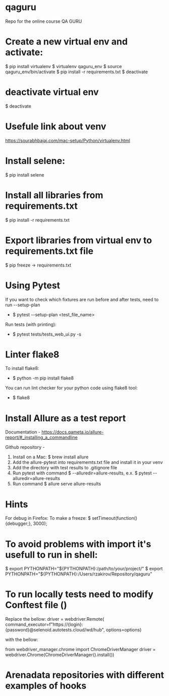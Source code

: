 # qaguru
Repo for the online course QA GURU

# Create a new virtual env and activate:
$ pip install virtualenv
$ virtualenv qaguru_env
$ source qaguru_env/bin/activate
$ pip install -r requirements.txt
$ deactivate


# deactivate virtual env
$ deactivate

# Usefule link about venv
https://sourabhbajaj.com/mac-setup/Python/virtualenv.html


# Install selene:
$ pip install selene

# Install all libraries from requirements.txt
$ pip install -r requirements.txt

# Export libraries from virtual env to requirements.txt file
$ pip freeze -> requirements.txt 


# Using Pytest
If you want to check which fixtures are run before and after tests, need to run --setup-plan
- $ pytest --setup-plan <test_file_name>

Run tests (with printing):
- $ pytest tests/tests_web_ui.py -s


# Linter flake8
To install flake8:
- $ python -m pip install flake8

You can run lint checker for your python code using flake8 tool:
- $ flake8



# Install Allure as a test report
Documentation - https://docs.qameta.io/allure-report/#_installing_a_commandline

Github repository - 
1. Install on a Mac:
$ brew install allure
2. Add the allure-pytest into requirememts.txt file and install it in your venv
3. Add the directory with test results to .gitignore file
4. Run pytest with command $ --alluredir=allure-results, e.x.
$ pytest --alluredir=allure-results
5. Run command 
$ allure serve allure-results


# Hints
For debug in Firefox:
To make a freeze: 
$ setTimeout(function() {debugger;}, 3000);


# To avoid problems with import it's usefull to run in shell: 
$ export PYTHONPATH="${PYTHONPATH}:/path/to/your/project/"
$ export PYTHONPATH="${PYTHONPATH}:/Users/rzakirov/Repository/qaguru"


# To run locally tests need to modify Conftest file ()
Replace the bellow:
driver = webdriver.Remote(
    command_executor=f"https://{login}:{password}@selenoid.autotests.cloud/wd/hub",
    options=options)



with the bellow:

from webdriver_manager.chrome import ChromeDriverManager
driver = webdriver.Chrome(ChromeDriverManager().install())



# Arenadata repositories with different examples of hooks
